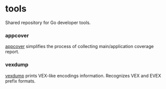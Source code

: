 # tools

Shared repository for Go developer tools. 

### appcover

[appcover](src/cmd/appcover) simplifies the process of collecting main/application coverage report.

### vexdump

[vexdump](src/cmd/vexdump) prints VEX-like encodings information.
Recognizes VEX and EVEX prefix formats.
